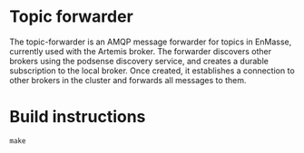 # Topic forwarder

The topic-forwarder is an AMQP message forwarder for topics in EnMasse, currently used with the
Artemis broker. The forwarder discovers other brokers using the podsense discovery service, and creates a
durable subscription to the local broker. Once created, it establishes a connection to other brokers
in the cluster and forwards all messages to them.

# Build instructions

    make
